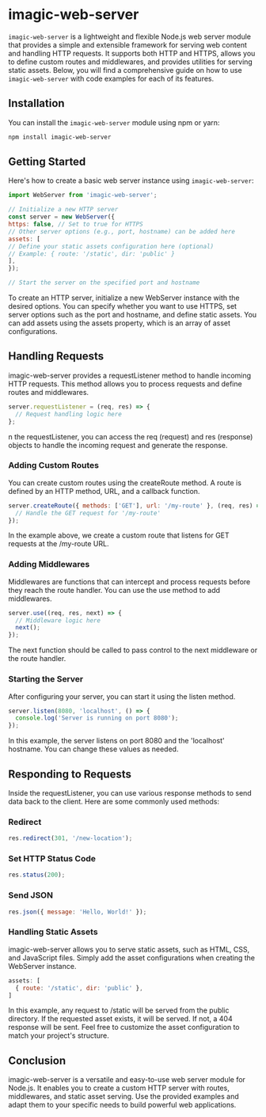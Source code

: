# imagic-web-server

`imagic-web-server` is a lightweight and flexible Node.js web server module that provides a simple and extensible framework for serving web content and handling HTTP requests. It supports both HTTP and HTTPS, allows you to define custom routes and middlewares, and provides utilities for serving static assets. Below, you will find a comprehensive guide on how to use `imagic-web-server` with code examples for each of its features.

## Installation

You can install the `imagic-web-server` module using npm or yarn:

```bash
npm install imagic-web-server
```

## Getting Started

Here's how to create a basic web server instance using `imagic-web-server`:

```javascript
import WebServer from 'imagic-web-server';

// Initialize a new HTTP server
const server = new WebServer({
https: false, // Set to true for HTTPS
// Other server options (e.g., port, hostname) can be added here
assets: [
// Define your static assets configuration here (optional)
// Example: { route: '/static', dir: 'public' }
],
});

// Start the server on the specified port and hostname
```

To create an HTTP server, initialize a new WebServer instance with the desired options. You can specify whether you want to use HTTPS, set server options such as the port and hostname, and define static assets. You can add assets using the assets property, which is an array of asset configurations.

## Handling Requests

imagic-web-server provides a requestListener method to handle incoming HTTP requests. This method allows you to process requests and define routes and middlewares.
```javascript
server.requestListener = (req, res) => {
  // Request handling logic here
};
```

n the requestListener, you can access the req (request) and res (response) objects to handle the incoming request and generate the response.

### Adding Custom Routes
You can create custom routes using the createRoute method. A route is defined by an HTTP method, URL, and a callback function.

```javascript
server.createRoute({ methods: ['GET'], url: '/my-route' }, (req, res) => {
  // Handle the GET request for '/my-route'
});
```

In the example above, we create a custom route that listens for GET requests at the /my-route URL.

### Adding Middlewares
Middlewares are functions that can intercept and process requests before they reach the route handler. You can use the use method to add middlewares.

```javascript
server.use((req, res, next) => {
  // Middleware logic here
  next();
});
```

The next function should be called to pass control to the next middleware or the route handler.

### Starting the Server

After configuring your server, you can start it using the listen method.

```javascript
server.listen(8080, 'localhost', () => {
  console.log('Server is running on port 8080');
});
```

In this example, the server listens on port 8080 and the 'localhost' hostname. You can change these values as needed.

## Responding to Requests

Inside the requestListener, you can use various response methods to send data back to the client. Here are some commonly used methods:

### Redirect
```javascript
res.redirect(301, '/new-location');
```

### Set HTTP Status Code
```javascript
res.status(200);
```
### Send JSON
```javascript
res.json({ message: 'Hello, World!' });
```

### Handling Static Assets

imagic-web-server allows you to serve static assets, such as HTML, CSS, and JavaScript files. Simply add the asset configurations when creating the WebServer instance.
```javascript
assets: [
  { route: '/static', dir: 'public' },
]
```

In this example, any request to /static will be served from the public directory.
If the requested asset exists, it will be served. If not, a 404 response will be sent.
Feel free to customize the asset configuration to match your project's structure.

## Conclusion

imagic-web-server is a versatile and easy-to-use web server module for Node.js. It enables you to create a custom HTTP server with routes, middlewares, and static asset serving. Use the provided examples and adapt them to your specific needs to build powerful web applications.
